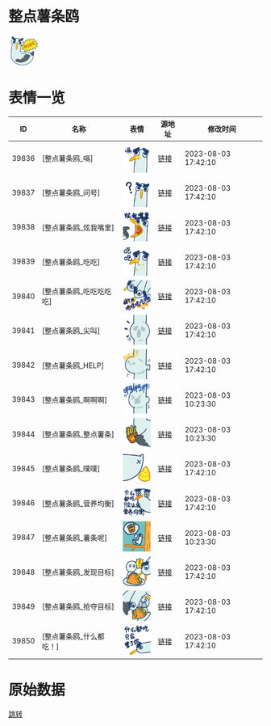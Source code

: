# 整点薯条鸥

<img src="./cover.png" height="60" alt="cover" />

# 表情一览

|ID|名称|表情|源地址|修改时间|
|----|----|----|----|----|
|39836|[整点薯条鸥_嗝]|<img src="./pic/039836_%5B整点薯条鸥_嗝%5D.png" height="60" alt="嗝"/>|[链接](https://i0.hdslb.com/bfs/garb/65c6553a9ae1f635564b767cfc086a782f9920b2.png)|2023-08-03 17:42:10|
|39837|[整点薯条鸥_问号]|<img src="./pic/039837_%5B整点薯条鸥_问号%5D.png" height="60" alt="问号"/>|[链接](https://i0.hdslb.com/bfs/garb/66d08129df00771dc4d5742cf6fa6fb782de62f8.png)|2023-08-03 17:42:10|
|39838|[整点薯条鸥_炫我嘴里]|<img src="./pic/039838_%5B整点薯条鸥_炫我嘴里%5D.png" height="60" alt="炫我嘴里"/>|[链接](https://i0.hdslb.com/bfs/garb/49643979a6056513fe4024c9bff2649c5e0eb12b.png)|2023-08-03 17:42:10|
|39839|[整点薯条鸥_吃吃]|<img src="./pic/039839_%5B整点薯条鸥_吃吃%5D.png" height="60" alt="吃吃"/>|[链接](https://i0.hdslb.com/bfs/garb/3362b8ba28ca21b59c6ec171450283ca8feec14d.png)|2023-08-03 17:42:10|
|39840|[整点薯条鸥_吃吃吃吃吃]|<img src="./pic/039840_%5B整点薯条鸥_吃吃吃吃吃%5D.png" height="60" alt="吃吃吃吃吃"/>|[链接](https://i0.hdslb.com/bfs/garb/5bc1ca17134d6fc8519425a60ed3390c51f8a35d.png)|2023-08-03 17:42:10|
|39841|[整点薯条鸥_尖叫]|<img src="./pic/039841_%5B整点薯条鸥_尖叫%5D.png" height="60" alt="尖叫"/>|[链接](https://i0.hdslb.com/bfs/garb/f0ac7b7e3fbd81f4dffcbd2c2f00d5fcaf525147.png)|2023-08-03 17:42:10|
|39842|[整点薯条鸥_HELP]|<img src="./pic/039842_%5B整点薯条鸥_HELP%5D.png" height="60" alt="HELP"/>|[链接](https://i0.hdslb.com/bfs/garb/cca3377fcd87a42a2fb3a35b6b6374dfc6136ce9.png)|2023-08-03 17:42:10|
|39843|[整点薯条鸥_啊啊啊]|<img src="./pic/039843_%5B整点薯条鸥_啊啊啊%5D.png" height="60" alt="啊啊啊"/>|[链接](https://i0.hdslb.com/bfs/garb/1cccf08a42bf73e2d1a7044d417a2e0ec41eecfd.png)|2023-08-03 10:23:30|
|39844|[整点薯条鸥_整点薯条]|<img src="./pic/039844_%5B整点薯条鸥_整点薯条%5D.png" height="60" alt="整点薯条"/>|[链接](https://i0.hdslb.com/bfs/garb/209d61b4dfe39b36ebf5e103e980783ac4ba2cd2.png)|2023-08-03 10:23:30|
|39845|[整点薯条鸥_噗噗]|<img src="./pic/039845_%5B整点薯条鸥_噗噗%5D.png" height="60" alt="噗噗"/>|[链接](https://i0.hdslb.com/bfs/garb/6f4cdb8c86a7371dfff218156ccdc18685676b7c.png)|2023-08-03 17:42:10|
|39846|[整点薯条鸥_营养均衡]|<img src="./pic/039846_%5B整点薯条鸥_营养均衡%5D.png" height="60" alt="营养均衡"/>|[链接](https://i0.hdslb.com/bfs/garb/534668b893b8662b03b3c322b87a7780a416d8f6.png)|2023-08-03 17:42:10|
|39847|[整点薯条鸥_薯条呢]|<img src="./pic/039847_%5B整点薯条鸥_薯条呢%5D.png" height="60" alt="薯条呢"/>|[链接](https://i0.hdslb.com/bfs/garb/10a414d16042027c62c178bac02e6525f3bf53f6.png)|2023-08-03 10:23:30|
|39848|[整点薯条鸥_发现目标]|<img src="./pic/039848_%5B整点薯条鸥_发现目标%5D.png" height="60" alt="发现目标"/>|[链接](https://i0.hdslb.com/bfs/garb/8919e8f6a9cb2ae58ac953e30101bd3a2342f596.png)|2023-08-03 17:42:10|
|39849|[整点薯条鸥_抢夺目标]|<img src="./pic/039849_%5B整点薯条鸥_抢夺目标%5D.png" height="60" alt="抢夺目标"/>|[链接](https://i0.hdslb.com/bfs/garb/b425306b401a31728ec8d87fc3520c872b47d5c4.png)|2023-08-03 17:42:10|
|39850|[整点薯条鸥_什么都吃！]|<img src="./pic/039850_%5B整点薯条鸥_什么都吃！%5D.png" height="60" alt="什么都吃！"/>|[链接](https://i0.hdslb.com/bfs/garb/bda22676073be8933767eda369cfcb6c12a1c32c.png)|2023-08-03 17:42:10|

# 原始数据

[跳转](./raw.json)

